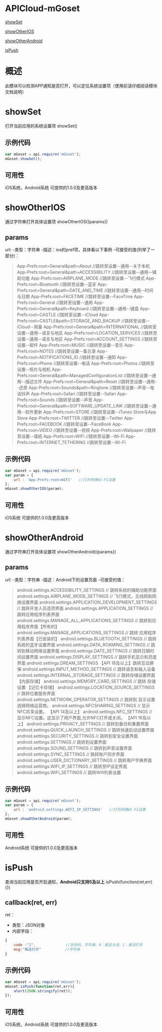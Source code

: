 # APICloud-mGoset

<div class="outline">

[showSet](#a0)

[showOtherIOS](#a1)

[showOtherAndroid](#a2)

[isPush](#a3)

</div>

# **概述**

此模块可以检测APP通知是否打开，可以定位系统设置项（使用前请仔细阅读模块文档说明）

<div id="a0"></div>

# **showSet**

打开当前应用的系统设置项
showSet()

## 示例代码

```js
var mGoset = api.require('mGoset');
mGoset.showSet();
```

## 可用性

iOS系统，Android系统
可提供的1.0.0及更高版本

<div id="a1"></div>

# **showOtherIOS**

通过字符串打开具体设置项
showOtherIOS({params})

## params

url:
-类型：字符串
-描述：ios的pref项，具体看以下事例
-可接受的值(列举了一部分)： 

> App-Prefs:root=General&path=About  //跳转至设置--通用--关于本机
App-Prefs:root=General&path=ACCESSIBILITY  //跳转至设置--通用--辅助功能
App-Prefs:root=AIRPLANE_MODE  //跳转至设置--飞行模式
App-Prefs:root=Bluetooth  //跳转至设置--蓝牙
App-Prefs:root=General&path=DATE_AND_TIME  //跳转至设置--通用--时间与日期
App-Prefs:root=FACETIME  //跳转至设置--FaceTime
App-Prefs:root=General   //跳转至设置--通用
App-Prefs:root=General&path=Keyboard   //跳转至设置--通用--键盘
App-Prefs:root=CASTLE   //跳转至设置--iCloud
App-Prefs:root=CASTLE&path=STORAGE_AND_BACKUP  //跳转至设置--iCloud--用量
App-Prefs:root=General&path=INTERNATIONAL  //跳转至设置--通用--语言与地区
App-Prefs:root=LOCATION_SERVICES  //跳转至设置--通用--语言与地区
App-Prefs:root=ACCOUNT_SETTINGS  //跳转至设置--邮件
App-Prefs:root=MUSIC   //跳转至设置--音乐
App-Prefs:root=NOTES  //跳转至设置--备忘录
App-Prefs:root=NOTIFICATIONS_ID   //跳转至设置--通知
App-Prefs:root=Phone   //跳转至设置--电话
App-Prefs:root=Photos   //跳转至设置--照片与相机
App-Prefs:root=General&path=ManagedConfigurationList  //跳转至设置--通用--描述文件
App-Prefs:root=General&path=Reset  //跳转至设置--通用--还原
App-Prefs:root=Sounds&path=Ringtone  //跳转至设置--声音--电话铃声
App-Prefs:root=Safari  //跳转至设置--Safari
App-Prefs:root=Sounds  //跳转至设置--声音
App-Prefs:root=General&path=SOFTWARE_UPDATE_LINK  //跳转至设置--通用--软件更新
App-Prefs:root=STORE  //跳转至设置--iTunes Store与App Store
App-Prefs:root=TWITTER  //跳转至设置--Twitter
App-Prefs:root=FACEBOOK  //跳转至设置--FaceBook
App-Prefs:root=VIDEO  //跳转至设置--视频
App-Prefs:root=Wallpaper  //跳转至设置--墙纸
App-Prefs:root=WIFI  //跳转至设置--Wi-Fi
App-Prefs:root=INTERNET_TETHERING  //跳转至设置--Wi-Fi

## 示例代码

```js
var mGoset = api.require('mGoset');
var param = {
    url : 'App-Prefs:root=WIFI'   //打开网络WI-FI设置
};
mGoset.showOtherIOS(param);
```

## 可用性

iOS系统
可提供的1.0.0及更高版本

<div id="a2"></div>

# **showOtherAndroid**

通过字符串打开具体设置项
showOtherAndroid({params})

## params

url:
-类型：字符串
-描述：Android下的设置页面
-可接受的值： 

> android.settings.ACCESSIBILITY_SETTINGS  // 跳转系统的辅助功能界面
android.settings.AIRPLANE_MODE_SETTINGS  // 飞行模式，无线网和网络设置界面
android.settings.APPLICATION_DEVELOPMENT_SETTINGS  // 跳转开发人员选项界面
android.settings.APPLICATION_SETTINGS   // 跳转应用程序列表界面
android.settings.MANAGE_ALL_APPLICATIONS_SETTINGS // 跳转到应用程序界面【所有的】
android.settings.MANAGE_APPLICATIONS_SETTINGS  // 跳转 应用程序列表界面【已安装的】
android.settings.BLUETOOTH_SETTINGS   // 跳转系统的蓝牙设置界面
android.settings.DATA_ROAMING_SETTINGS   // 跳转到移动网络设置界面
android.settings.DATE_SETTINGS   // 跳转日期时间设置界面
android.settings.DISPLAY_SETTINGS   // 跳转手机显示和亮度界面
android.settings.DREAM_SETTINGS 【API 18及以上】跳转互动屏保
android.settings.INPUT_METHOD_SETTINGS   // 跳转语言和输入设备
android.settings.INTERNAL_STORAGE_SETTINGS // 跳转存储设置界面【内部存储】
android.settings.MEMORY_CARD_SETTINGS   // 跳转 存储设置 【记忆卡存储】
android.settings.LOCATION_SOURCE_SETTINGS   // 跳转位置服务界面
android.settings.NETWORK_OPERATOR_SETTINGS   // 跳转到 显示设置选择网络运营商。
android.settings.NFCSHARING_SETTINGS   // 显示NFC共享设置。 【API 14及以上】
android.settings.NFC_SETTINGS   // 显示NFC设置。这显示了用户界面,允许NFC打开或关闭。 【API 16及以上】
android.settings.PRIVACY_SETTINGS   // 跳转到备份和重置界面
android.settings.QUICK_LAUNCH_SETTINGS   // 跳转快速启动设置界面
android.settings.SECURITY_SETTINGS   // 跳转到安全设置界面
android.settings.SETTINGS   // 跳转到设置界面
android.settings.SOUND_SETTINGS // 跳转到声音设置界面
android.settings.SYNC_SETTINGS   // 跳转账户同步界面
android.settings.USER_DICTIONARY_SETTINGS   // 跳转用户字典界面
android.settings.WIFI_IP_SETTINGS   // 跳转至IP设定界面
android.settings.WIFI_SETTINGS   // 跳转Wifi列表设置

## 示例代码

```js
var mGoset = api.require('mGoset');
var param = {
    url : 'android.settings.WIFI_IP_SETTINGS'   //打开网络WI-FI设置
};
mGoset.showOtherAndroid(param);
```

## 可用性

Android系统
可提供的1.0.0及更高版本

<div id="a3"></div>

# **isPush**

查询当前应用是否开启通知，**Android只支持5及以上**
isPush(function(ret,err){})

## callback(ret, err)

ret：

- 类型：JSON对象
- 内部字段：

```js
{
    code :"1",              //状态码，字符串。0：推送关闭，1：推送打开
    msg:"推送打开"           //字符串
}
```

## 示例代码

```js
var mGoset = api.require('mGoset');
mGoset.isPush(function(ret,err){
    alert(JSON.stringify(ret));
});
```

## 可用性

iOS系统，Android系统
可提供的1.0.0及更高版本

